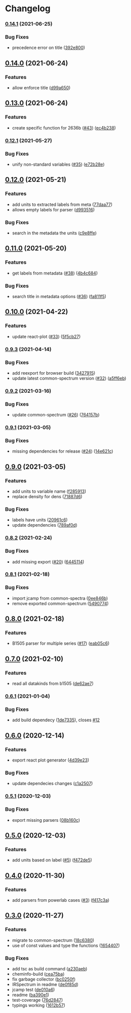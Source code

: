 # Changelog

### [0.14.1](https://www.github.com/cheminfo/iv-spectrum/compare/v0.14.0...v0.14.1) (2021-06-25)


### Bug Fixes

* precedence error on title ([392e800](https://www.github.com/cheminfo/iv-spectrum/commit/392e800b59303095e46791bc88ddad0b1229642b))

## [0.14.0](https://www.github.com/cheminfo/iv-spectrum/compare/v0.13.0...v0.14.0) (2021-06-24)


### Features

* allow enforce title ([d99a650](https://www.github.com/cheminfo/iv-spectrum/commit/d99a650f5da3e8c626ef94b46223cda22943bb46))

## [0.13.0](https://www.github.com/cheminfo/iv-spectrum/compare/v0.12.1...v0.13.0) (2021-06-24)


### Features

* create specific function for 2636b ([#43](https://www.github.com/cheminfo/iv-spectrum/issues/43)) ([ec4b238](https://www.github.com/cheminfo/iv-spectrum/commit/ec4b238c8a621e0c25e7e329033a771eb21817a8))

### [0.12.1](https://www.github.com/cheminfo/iv-spectrum/compare/v0.12.0...v0.12.1) (2021-05-27)


### Bug Fixes

* unify non-standard variables ([#35](https://www.github.com/cheminfo/iv-spectrum/issues/35)) ([e72b28e](https://www.github.com/cheminfo/iv-spectrum/commit/e72b28e5d685894df2b97d813d9d505b30b630be))

## [0.12.0](https://www.github.com/cheminfo/iv-spectrum/compare/v0.11.0...v0.12.0) (2021-05-21)


### Features

* add units to extracted labels from meta ([77daa77](https://www.github.com/cheminfo/iv-spectrum/commit/77daa7768bbd03f71112e1055123cf4046f88b7c))
* allows empty labels for parser ([d993516](https://www.github.com/cheminfo/iv-spectrum/commit/d993516b72fc21fc29c03ce8c149cd8823b71a5d))


### Bug Fixes

* search in the metadata the units ([c9e8ffe](https://www.github.com/cheminfo/iv-spectrum/commit/c9e8ffeb935e5eee7bf3ce5b353e18086f19e986))

## [0.11.0](https://www.github.com/cheminfo/iv-spectrum/compare/v0.10.0...v0.11.0) (2021-05-20)


### Features

* get labels from metadata ([#38](https://www.github.com/cheminfo/iv-spectrum/issues/38)) ([4b4c684](https://www.github.com/cheminfo/iv-spectrum/commit/4b4c684d5769ba5ab43a983b553c44a5cf9b4df9))


### Bug Fixes

* search title in metadata options ([#36](https://www.github.com/cheminfo/iv-spectrum/issues/36)) ([fa811f5](https://www.github.com/cheminfo/iv-spectrum/commit/fa811f5759046b10e453e9b0531abbcb1dcefe1f))

## [0.10.0](https://www.github.com/cheminfo/iv-spectrum/compare/v0.9.3...v0.10.0) (2021-04-22)


### Features

* update react-plot ([#33](https://www.github.com/cheminfo/iv-spectrum/issues/33)) ([5f5cb27](https://www.github.com/cheminfo/iv-spectrum/commit/5f5cb27a816f0e9ba6ac383faa302b8fb85d133b))

### [0.9.3](https://www.github.com/cheminfo/iv-spectrum/compare/v0.9.2...v0.9.3) (2021-04-14)


### Bug Fixes

* add reexport for browser build ([3427915](https://www.github.com/cheminfo/iv-spectrum/commit/342791578ecd4414438615884a26c5c2a0d9d25a))
* update latest common-spectrum version ([#32](https://www.github.com/cheminfo/iv-spectrum/issues/32)) ([a5ff6eb](https://www.github.com/cheminfo/iv-spectrum/commit/a5ff6eb1eab9e6909beb3c1082eb9141f7d44307))

### [0.9.2](https://www.github.com/cheminfo/iv-spectrum/compare/v0.9.1...v0.9.2) (2021-03-16)


### Bug Fixes

* update common-spectrum ([#26](https://www.github.com/cheminfo/iv-spectrum/issues/26)) ([764157b](https://www.github.com/cheminfo/iv-spectrum/commit/764157bd066a14d0a3721ab0eb72655a0cd09fa6))

### [0.9.1](https://www.github.com/cheminfo/iv-spectrum/compare/v0.9.0...v0.9.1) (2021-03-05)


### Bug Fixes

* missing dependencies for release ([#24](https://www.github.com/cheminfo/iv-spectrum/issues/24)) ([14e621c](https://www.github.com/cheminfo/iv-spectrum/commit/14e621c9cab7b9fff2c291b310bbf6047dff9b87))

## [0.9.0](https://www.github.com/cheminfo/iv-spectrum/compare/v0.8.2...v0.9.0) (2021-03-05)


### Features

* add units to variable name ([f285913](https://www.github.com/cheminfo/iv-spectrum/commit/f28591345e4fc10e28708c8a8306a8095e97e4dc))
* replace density for dens ([71887d6](https://www.github.com/cheminfo/iv-spectrum/commit/71887d6ccd32b1a7e92cdb20857fc0ac0418b79f))


### Bug Fixes

* labels have units ([20961c6](https://www.github.com/cheminfo/iv-spectrum/commit/20961c69d3fb8dfed9dff925d5bdbac955e594d8))
* update dependencies ([789af0d](https://www.github.com/cheminfo/iv-spectrum/commit/789af0d61564e83be68ed6389fe0d69bca1be319))

### [0.8.2](https://www.github.com/cheminfo/iv-spectrum/compare/v0.8.1...v0.8.2) (2021-02-24)


### Bug Fixes

* add missing export ([#20](https://www.github.com/cheminfo/iv-spectrum/issues/20)) ([6445114](https://www.github.com/cheminfo/iv-spectrum/commit/644511422b092f0d6137650378d76c327ff942a0))

### [0.8.1](https://www.github.com/cheminfo/iv-spectrum/compare/v0.8.0...v0.8.1) (2021-02-18)


### Bug Fixes

* import jcamp from common-spectra ([0ee846b](https://www.github.com/cheminfo/iv-spectrum/commit/0ee846b54d5a0f8cb1be1f3e8dd466e20b7cbec2))
* remove exported common-spectrum ([5490774](https://www.github.com/cheminfo/iv-spectrum/commit/54907744bb0e45ed47e46e7ddc1c24cfedc62dff))

## [0.8.0](https://www.github.com/cheminfo/iv-spectrum/compare/v0.7.0...v0.8.0) (2021-02-18)


### Features

* B1505 parser for multiple series ([#17](https://www.github.com/cheminfo/iv-spectrum/issues/17)) ([eab05c6](https://www.github.com/cheminfo/iv-spectrum/commit/eab05c6b4fb18fcb55b21860fa22d6ec4b6164aa))

## [0.7.0](https://www.github.com/cheminfo/iv-spectrum/compare/v0.6.1...v0.7.0) (2021-02-10)


### Features

* read all datakinds from b1505 ([de62ae7](https://www.github.com/cheminfo/iv-spectrum/commit/de62ae782166798f54029f13a8ec43b86da1461f))

### [0.6.1](https://www.github.com/cheminfo/iv-spectrum/compare/v0.6.0...v0.6.1) (2021-01-04)


### Bug Fixes

* add build dependecy ([1de7335](https://www.github.com/cheminfo/iv-spectrum/commit/1de7335683877c4b53ba764504bae6c4803b6d9e)), closes [#12](https://www.github.com/cheminfo/iv-spectrum/issues/12)

## [0.6.0](https://www.github.com/cheminfo/iv-spectrum/compare/v0.5.1...v0.6.0) (2020-12-14)


### Features

* export react plot generator ([4d39e23](https://www.github.com/cheminfo/iv-spectrum/commit/4d39e232264b4b392bc6352f58dd52fb60559364))


### Bug Fixes

* update dependecies changes ([c1a2507](https://www.github.com/cheminfo/iv-spectrum/commit/c1a25070506ade866c55d22cc820fd5444d7fdf7))

### [0.5.1](https://www.github.com/cheminfo/iv-spectrum/compare/v0.5.0...v0.5.1) (2020-12-03)


### Bug Fixes

* export missing parsers ([08b160c](https://www.github.com/cheminfo/iv-spectrum/commit/08b160cd50f02f190ab6daacb07731905d881121))

## [0.5.0](https://www.github.com/cheminfo/iv-spectrum/compare/v0.4.0...v0.5.0) (2020-12-03)


### Features

* add units based on label ([#5](https://www.github.com/cheminfo/iv-spectrum/issues/5)) ([f472de5](https://www.github.com/cheminfo/iv-spectrum/commit/f472de5d19f6b37fc010542fbfdce4f03e663156))

## [0.4.0](https://www.github.com/cheminfo/iv-spectrum/compare/v0.3.0...v0.4.0) (2020-11-30)


### Features

* add parsers from powerlab cases ([#3](https://www.github.com/cheminfo/iv-spectrum/issues/3)) ([f417c3a](https://www.github.com/cheminfo/iv-spectrum/commit/f417c3a949e472cbf5112ea07de2bb6d58be1a70))

## [0.3.0](https://www.github.com/cheminfo/iv-spectrum/compare/v0.2.2...v0.3.0) (2020-11-27)


### Features

* migrate to common-spectrum ([18c6380](https://www.github.com/cheminfo/iv-spectrum/commit/18c6380e16dd51970c4e7c7d10af40fac2e76098))
* use of const values and type the functions ([1654407](https://www.github.com/cheminfo/iv-spectrum/commit/165440726b0f1a8a7b4dd8c983b946578d22688b))


### Bug Fixes

* add tsc as build command ([a230aeb](https://www.github.com/cheminfo/iv-spectrum/commit/a230aebb05161d00050815be2814955607d703c5))
* cheminfo-build ([cea75ba](https://www.github.com/cheminfo/iv-spectrum/commit/cea75ba7dc8f094c9f0859a74f19475220628392))
* fix garbage collector ([bc0250f](https://www.github.com/cheminfo/iv-spectrum/commit/bc0250fe7f6fe892d69c4a14d8c96f7397802652))
* IRSpectrum in readme ([de0f85d](https://www.github.com/cheminfo/iv-spectrum/commit/de0f85d056ce2f818889a00ad66e35fd5b9066bc))
* jcamp test ([de010a6](https://www.github.com/cheminfo/iv-spectrum/commit/de010a6e11abf9d9362d933b8db72fd5e686faae))
* readme ([ba390e1](https://www.github.com/cheminfo/iv-spectrum/commit/ba390e12292b9ac0651d9c053bd4668e62671b92))
* test-coverage ([76d2847](https://www.github.com/cheminfo/iv-spectrum/commit/76d2847630bdaa3f919cda3c3635cfa112171a0b))
* typings working ([1612b57](https://www.github.com/cheminfo/iv-spectrum/commit/1612b5779cb8d46fcd1d22f79de6bc43b1e145d6))

